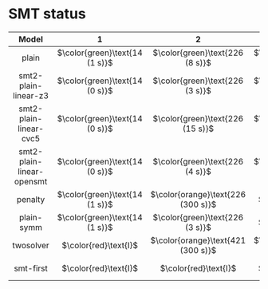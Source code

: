 # SMT status
| $\text{Model}$ | $1$ | $2$ | $3$ | $4$ | $5$ | $6$ | $7$ | $8$ | $9$ | $10$ | $11$ | $12$ | $13$ | $14$ | $15$ | $16$ | $17$ | $18$ | $19$ | $20$ | $21$ |
|:-:| :---:|:---:|:---:|:---:|:---:|:---:|:---:|:---:|:---:|:---:|:---:|:---:|:---:|:---:|:---:|:---:|:---:|:---:|:---:|:---:|:---:|
$\text{plain}$ | $\color{green}\text{14 (1 s)}$ | $\color{green}\text{226 (8 s)}$ | $\color{green}\text{12 (1 s)}$ | $\color{green}\text{220 (1 s)}$ | $\color{green}\text{206 (1 s)}$ | $\color{green}\text{322 (1 s)}$ | $\color{orange}\text{221 (300 s)}$ | $\color{green}\text{186 (2 s)}$ | $\color{green}\text{436 (1 s)}$ | $\color{green}\text{244 (1 s)}$ | $-$ | $-$ | $-$ | $-$ | $-$ | $-$ | $-$ | $-$ | $-$ | $-$ | $-$ | 
$\text{smt2-plain-linear-z3}$ | $\color{green}\text{14 (0 s)}$ | $\color{green}\text{226 (3 s)}$ | $\color{green}\text{12 (0 s)}$ | $\color{green}\text{220 (2 s)}$ | $\color{green}\text{206 (0 s)}$ | $\color{green}\text{322 (0 s)}$ | $\color{orange}\text{228 (300 s)}$ | $\color{green}\text{186 (8 s)}$ | $\color{green}\text{436 (25 s)}$ | $\color{green}\text{244 (49 s)}$ | $-$ | $-$ | $\color{orange}\text{1446 (300 s)}$ | $-$ | $-$ | $-$ | $-$ | $-$ | $-$ | $-$ | $-$ | 
$\text{smt2-plain-linear-cvc5}$ | $\color{green}\text{14 (0 s)}$ | $\color{green}\text{226 (15 s)}$ | $\color{green}\text{12 (0 s)}$ | $\color{green}\text{220 (20 s)}$ | $\color{green}\text{206 (0 s)}$ | $\color{green}\text{322 (3 s)}$ | $\color{orange}\text{210 (300 s)}$ | $\color{green}\text{186 (36 s)}$ | $\color{green}\text{436 (87 s)}$ | $\color{green}\text{244 (237 s)}$ | $-$ | $-$ | $-$ | $-$ | $-$ | $-$ | $-$ | $-$ | $-$ | $-$ | $-$ | 
$\text{smt2-plain-linear-opensmt}$ | $\color{green}\text{14 (0 s)}$ | $\color{green}\text{226 (4 s)}$ | $\color{green}\text{12 (0 s)}$ | $\color{green}\text{220 (13 s)}$ | $\color{green}\text{206 (0 s)}$ | $\color{green}\text{322 (0 s)}$ | $\color{orange}\text{218 (300 s)}$ | $\color{green}\text{186 (12 s)}$ | $\color{green}\text{436 (114 s)}$ | $\color{green}\text{244 (147 s)}$ | $-$ | $-$ | $-$ | $-$ | $-$ | $-$ | $-$ | $-$ | $-$ | $-$ | $-$ | 
$\text{penalty}$ | $\color{green}\text{14 (1 s)}$ | $\color{orange}\text{226 (300 s)}$ | $\color{red}\text{I}$ | $\color{orange}\text{220 (300 s)}$ | $\color{green}\text{206 (1 s)}$ | $\color{orange}\text{322 (300 s)}$ | $\color{orange}\text{215 (300 s)}$ | $\color{orange}\text{186 (300 s)}$ | $\color{orange}\text{436 (300 s)}$ | $\color{orange}\text{244 (300 s)}$ | $-$ | $-$ | $-$ | $-$ | $-$ | $-$ | $-$ | $-$ | $-$ | $-$ | $-$ | 
$\text{plain-symm}$ | $\color{green}\text{14 (1 s)}$ | $\color{green}\text{226 (3 s)}$ | $\color{red}\text{I}$ | $\color{green}\text{220 (2 s)}$ | $\color{green}\text{206 (1 s)}$ | $\color{green}\text{322 (1 s)}$ | $\color{orange}\text{218 (300 s)}$ | $\color{green}\text{186 (2 s)}$ | $\color{green}\text{436 (2 s)}$ | $\color{green}\text{244 (4 s)}$ | $-$ | $-$ | $-$ | $-$ | $-$ | $-$ | $-$ | $-$ | $-$ | $-$ | $-$ | 
$\text{twosolver}$ | $\color{red}\text{I}$ | $\color{orange}\text{421 (300 s)}$ | $\color{green}\text{12 (1 s)}$ | $\color{orange}\text{302 (300 s)}$ | $\color{red}\text{I}$ | $\color{orange}\text{354 (300 s)}$ | $\color{orange}\text{257 (300 s)}$ | $\color{orange}\text{444 (300 s)}$ | $\color{orange}\text{535 (300 s)}$ | $\color{orange}\text{343 (300 s)}$ | $-$ | $-$ | $\color{orange}\text{1504 (300 s)}$ | $-$ | $-$ | $-$ | $-$ | $\color{red}\text{I}$ | $\color{red}\text{I}$ | $-$ | $\color{red}\text{I}$ | 
$\text{smt-first}$ | $\color{red}\text{I}$ | $\color{red}\text{I}$ | $\color{red}\text{I}$ | $\color{green}\text{220 (37 s)}$ | $\color{red}\text{I}$ | $\color{red}\text{I}$ | $\color{red}\text{I}$ | $\color{red}\text{I}$ | $\color{green}\text{436 (199 s)}$ | $\color{green}\text{244 (54 s)}$ | $-$ | $-$ | $-$ | $-$ | $-$ | $-$ | $-$ | $-$ | $-$ | $-$ | $-$ | 
